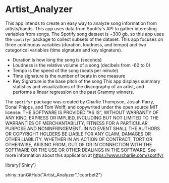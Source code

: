 # Artist_Analyzer

This app intends to create an easy way to analyze song information from artists/bands. 
This app uses data from Spotify's API to gather interesting variables from songs.
The Spotify song dataset is ~300 gb, so this app uses the $\texttt{spotifyr}$ package to collect subsets of the dataset.
This app focuses on three continuous variables (duration, loudness, and tempo) and two categorical variables (time signature and key signature).
* Duration is how long the song is (seconds)
* Loudness is the relative volume of a song (decibels from -60 to 0)
* Tempo is the speed of the song (beats per minute)
* Time signature is the number of beats in one measure
* Key Signature is the base pitch of the song
This app displays summary statistics and visualizations of the discography of an artist, and performs a linear regression on the past Grammy winners.

The $\texttt{spotifyr}$ package was created by Charlie Thompson, Josiah Parry, Donal Phipps, and Tom Wolff, and copywrited under the open source MIT license:
THE SOFTWARE IS PROVIDED "AS IS", WITHOUT WARRANTY OF ANY KIND, EXPRESS OR IMPLIED, INCLUDING BUT NOT LIMITED TO THE WARRANTIES OF MERCHANTABILITY, FITNESS FOR A PARTICULAR PURPOSE AND NONINFRINGEMENT. IN NO EVENT SHALL THE AUTHORS OR COPYRIGHT HOLDERS BE LIABLE FOR ANY CLAIM, DAMAGES OR OTHER LIABILITY, WHETHER IN AN ACTION OF CONTRACT, TORT OR OTHERWISE, ARISING FROM, OUT OF OR IN CONNECTION WITH THE SOFTWARE OR THE USE OR OTHER DEALINGS IN THE SOFTWARE.
See more information about this application at https://www.rcharlie.com/spotifyr

library('Shiny')

shiny::runGitHub("Artist_Analyzer","ccorbet2")
